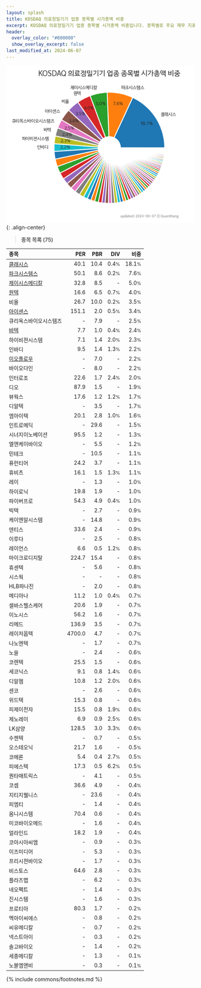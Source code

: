 ```yaml
---
layout: splash
title: KOSDAQ 의료정밀기기 업종 종목별 시가총액 비중
excerpt: KOSDAQ 의료정밀기기 업종 종목별 시가총액 비중입니다. 종목별로 주요 재무 지표를 함께 표시합니다.
header:
  overlay_color: "#800000"
  show_overlay_excerpt: false
last_modified_at: 2024-06-07
---
```



![KOSDAQ 의료정밀기기 업종 종목별 시가총액 비중](/stats/sector/images/kosdaq_업종_의료정밀기기_종목.png){: .align-center}


> **종목 목록 (75)**<a id="list"></a>

| **종목** | **PER** | **PBR** | **DIV** | **비중** |
| :------- | ------: | ------: | ------: | -------: |
| [클래시스](/214150/) | 40.1 | 10.4 | 0.4<small>%</small> | 18.1<small>%</small> |
| [파크시스템스](/140860/) | 50.1 | 8.6 | 0.2<small>%</small> | 7.6<small>%</small> |
| [제이시스메디칼](/287410/) | 32.8 | 8.5 | - | 5.0<small>%</small> |
| [원텍](/336570/) | 16.6 | 6.5 | 0.7<small>%</small> | 4.0<small>%</small> |
| 비올 | 26.7 | 10.0 | 0.2<small>%</small> | 3.5<small>%</small> |
| [아이센스](/099190/) | 151.1 | 2.0 | 0.5<small>%</small> | 3.4<small>%</small> |
| 큐리옥스바이오시스템즈 | - | 7.9 | - | 2.5<small>%</small> |
| [바텍](/043150/) | 7.7 | 1.0 | 0.4<small>%</small> | 2.4<small>%</small> |
| 하이비젼시스템 | 7.1 | 1.4 | 2.0<small>%</small> | 2.3<small>%</small> |
| 인바디 | 9.5 | 1.4 | 1.3<small>%</small> | 2.2<small>%</small> |
| [이오플로우](/294090/) | - | 7.0 | - | 2.2<small>%</small> |
| 바이오다인 | - | 8.0 | - | 2.2<small>%</small> |
| 인터로조 | 22.6 | 1.7 | 2.4<small>%</small> | 2.0<small>%</small> |
| 디오 | 87.9 | 1.5 | - | 1.9<small>%</small> |
| 뷰웍스 | 17.6 | 1.2 | 1.2<small>%</small> | 1.7<small>%</small> |
| 디알텍 | - | 3.5 | - | 1.7<small>%</small> |
| 엠아이텍 | 20.1 | 2.8 | 1.0<small>%</small> | 1.6<small>%</small> |
| 인트로메딕 | - | 29.6 | - | 1.5<small>%</small> |
| 시너지이노베이션 | 95.5 | 1.2 | - | 1.3<small>%</small> |
| 엘앤케이바이오 | - | 5.5 | - | 1.2<small>%</small> |
| 민테크 | - | 10.5 | - | 1.1<small>%</small> |
| 퓨런티어 | 24.2 | 3.7 | - | 1.1<small>%</small> |
| 휴비츠 | 16.1 | 1.5 | 1.3<small>%</small> | 1.1<small>%</small> |
| 레이 | - | 1.3 | - | 1.0<small>%</small> |
| 하이로닉 | 19.8 | 1.9 | - | 1.0<small>%</small> |
| 파이버프로 | 54.3 | 4.9 | 0.4<small>%</small> | 1.0<small>%</small> |
| 빅텍 | - | 2.7 | - | 0.9<small>%</small> |
| 케이엔알시스템 | - | 14.8 | - | 0.9<small>%</small> |
| 덴티스 | 33.6 | 2.4 | - | 0.9<small>%</small> |
| 이루다 | - | 2.5 | - | 0.8<small>%</small> |
| 레이언스 | 6.6 | 0.5 | 1.2<small>%</small> | 0.8<small>%</small> |
| 마이크로디지탈 | 224.7 | 15.4 | - | 0.8<small>%</small> |
| 휴센텍 | - | 5.6 | - | 0.8<small>%</small> |
| 시스웍 | - | - | - | 0.8<small>%</small> |
| HLB파나진 | - | 2.0 | - | 0.8<small>%</small> |
| 메디아나 | 11.2 | 1.0 | 0.4<small>%</small> | 0.7<small>%</small> |
| 셀바스헬스케어 | 20.6 | 1.9 | - | 0.7<small>%</small> |
| 이노시스 | 56.2 | 1.6 | - | 0.7<small>%</small> |
| 리메드 | 136.9 | 3.5 | - | 0.7<small>%</small> |
| 레이저옵텍 | 4700.0 | 4.7 | - | 0.7<small>%</small> |
| 나노엔텍 | - | 1.7 | - | 0.7<small>%</small> |
| 노을 | - | 2.4 | - | 0.6<small>%</small> |
| 코렌텍 | 25.5 | 1.5 | - | 0.6<small>%</small> |
| 세코닉스 | 9.1 | 0.8 | 1.4<small>%</small> | 0.6<small>%</small> |
| 디알젬 | 10.8 | 1.2 | 2.0<small>%</small> | 0.6<small>%</small> |
| 센코 | - | 2.6 | - | 0.6<small>%</small> |
| 위드텍 | 15.3 | 0.8 | - | 0.6<small>%</small> |
| 피제이전자 | 15.5 | 0.8 | 1.9<small>%</small> | 0.6<small>%</small> |
| 제노레이 | 6.9 | 0.9 | 2.5<small>%</small> | 0.6<small>%</small> |
| LK삼양 | 128.5 | 3.0 | 3.3<small>%</small> | 0.6<small>%</small> |
| 수젠텍 | - | 0.7 | - | 0.5<small>%</small> |
| 오스테오닉 | 21.7 | 1.6 | - | 0.5<small>%</small> |
| 코메론 | 5.4 | 0.4 | 2.7<small>%</small> | 0.5<small>%</small> |
| 피에스텍 | 17.3 | 0.5 | 6.2<small>%</small> | 0.5<small>%</small> |
| 퀀타매트릭스 | - | 4.1 | - | 0.5<small>%</small> |
| 코셈 | 36.6 | 4.9 | - | 0.4<small>%</small> |
| 지티지웰니스 | - | 23.6 | - | 0.4<small>%</small> |
| 피엠티 | - | 1.4 | - | 0.4<small>%</small> |
| 옴니시스템 | 70.4 | 0.6 | - | 0.4<small>%</small> |
| 미코바이오메드 | - | 1.6 | - | 0.4<small>%</small> |
| 얼라인드 | 18.2 | 1.9 | - | 0.4<small>%</small> |
| 코아시아씨엠 | - | 0.9 | - | 0.3<small>%</small> |
| 이즈미디어 | - | 5.3 | - | 0.3<small>%</small> |
| 프리시젼바이오 | - | 1.7 | - | 0.3<small>%</small> |
| 비스토스 | 64.6 | 2.8 | - | 0.3<small>%</small> |
| 플라즈맵 | - | 6.2 | - | 0.3<small>%</small> |
| 네오펙트 | - | 1.4 | - | 0.3<small>%</small> |
| 진시스템 | - | 1.6 | - | 0.3<small>%</small> |
| 프로티아 | 80.3 | 1.7 | - | 0.2<small>%</small> |
| 멕아이씨에스 | - | 0.8 | - | 0.2<small>%</small> |
| 씨유메디칼 | - | 0.7 | - | 0.2<small>%</small> |
| 넥스트아이 | - | 0.3 | - | 0.2<small>%</small> |
| 솔고바이오 | - | 1.4 | - | 0.2<small>%</small> |
| 세종메디칼 | - | 1.3 | - | 0.1<small>%</small> |
| 노블엠앤비 | - | 0.3 | - | 0.1<small>%</small> |

{% include commons/footnotes.md %}